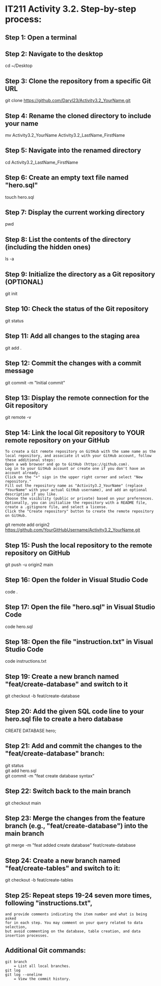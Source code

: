 # IT211 Activity 3.2. Step-by-step process:

## Step 1: Open a terminal
## Step 2: Navigate to the desktop
cd ~/Desktop

## Step 3: Clone the repository from a specific Git URL
git clone https://github.com/Daryl23/Activity3.2_YourName.git

## Step 4: Rename the cloned directory to include your name
mv Activity3.2_YourName Activity3.2_LastName_FirstName

## Step 5: Navigate into the renamed directory
cd Activity3.2_LastName_FirstName

## Step 6: Create an empty text file named "hero.sql"
touch hero.sql

## Step 7: Display the current working directory
pwd

## Step 8: List the contents of the directory (including the hidden ones)
ls -a

## Step 9: Initialize the directory as a Git repository (OPTIONAL)
git init

## Step 10: Check the status of the Git repository
git status

## Step 11: Add all changes to the staging area
git add .

## Step 12: Commit the changes with a commit message
git commit -m "Initial commit"

## Step 13: Display the remote connection for the Git repository
git remote -v

## Step 14: Link the local Git repository to YOUR remote repository on your GitHub
	
	To create a Git remote repository on GitHub with the same name as the local repository, and associate it with your GitHub account, follow these additional steps:
	Open a web browser and go to GitHub (https://github.com).
	Log in to your GitHub account or create one if you don't have an account already.
	Click on the "+" sign in the upper right corner and select "New repository."
	Fill out the repository name as "Activity3.2_YourName" (replace "YourName" with your actual GitHub username), and add an optional description if you like.
	Choose the visibility (public or private) based on your preferences.
	Optionally, you can initialize the repository with a README file, create a .gitignore file, and select a license.
	Click the "Create repository" button to create the remote repository on GitHub.

git remote add origin2 https://github.com/YourGitHubUsername/Activity3.2_YourName.git

## Step 15: Push the local repository to the remote repository on GitHub
git push -u origin2 main

## Step 16: Open the folder in Visual Studio Code
code .

## Step 17: Open the file "hero.sql" in Visual Studio Code
code hero.sql

## Step 18: Open the file "instruction.txt" in Visual Studio Code
code instructions.txt

## Step 19: Create a new branch named "feat/create-database" and switch to it
git checkout -b feat/create-database

## Step 20: Add the given SQL code line to your hero.sql file to create a hero database
CREATE DATABASE hero;

## Step 21: Add and commit the changes to the "feat/create-database" branch:
git status <br>
git add hero.sql <br>
git commit -m "feat create database syntax"

## Step 22: Switch back to the main branch
git checkout main

## Step 23: Merge the changes from the feature branch (e.g., "feat/create-database") into the main branch
git merge -m "feat added create database" feat/create-database

## Step 24: Create a new branch named "feat/create-tables" and switch to it:
git checkout -b feat/create-tables

## Step 25: Repeat steps 19-24 seven more times, following "instructions.txt", 
	and provide comments indicating the item number and what is being asked 
	for in each step. You may comment on your query related to data selection, 
	but avoid commenting on the database, table creation, and data insertion processes.

## Additional Git commands:
	git branch
		= List all local branches.
	git log
	git log --oneline
		= View the commit history.
